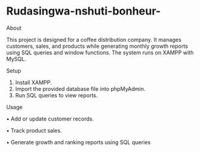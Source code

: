 # Rudasingwa-nshuti-bonheur-

About

This project is designed for a coffee distribution company. It manages customers, sales, and products while generating monthly growth reports using SQL queries and window functions. The system runs on XAMPP with MySQL.

Setup

1.	Install XAMPP.
2.	Import the provided database file into phpMyAdmin.
3.	Run SQL queries to view reports.

 Usage
 
•	Add or update customer records.

•	Track product sales.

•	Generate growth and ranking reports using SQL queries

